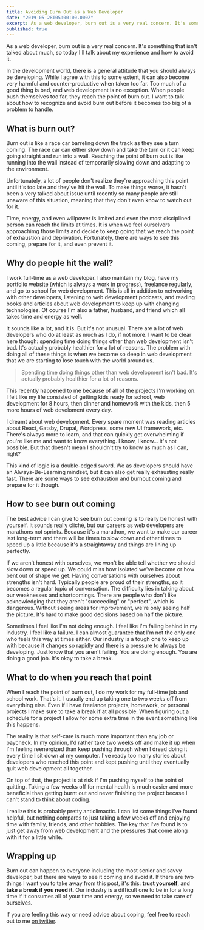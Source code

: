 ```yaml
---
title: Avoiding Burn Out as a Web Developer
date: "2019-05-28T05:00:00.000Z"
excerpt: As a web developer, burn out is a very real concern. It's something that isn't talked about much, so today I'll talk about my experience and how to avoid it.
published: true
---
```


As a web developer, burn out is a very real concern. It's something that isn't talked about much, so today I'll talk about my experience and how to avoid it.

In the development world, there is a general attitude that you should always be developing. While I agree with this to some extent, it can also become very harmful and counter-productive when taken too far. Too much of a good thing is bad, and web development is no exception. When people push themselves too far, they reach the point of burn out. I want to talk about how to recognize and avoid burn out before it becomes too big of a problem to handle.

## What is burn out?

Burn out is like a race car barreling down the track as they see a turn coming. The race car can either slow down and take the turn or it can keep going straight and run into a wall. Reaching the point of burn out is like running into the wall instead of temporarily slowing down and adapting to the environment.

Unfortunately, a lot of people don't realize they're approaching this point until it's too late and they've hit the wall. To make things worse, it hasn't been a very talked about issue until recently so many people are still unaware of this situation, meaning that they don't even know to watch out for it.

<Gif src='https://media.giphy.com/media/4TMqcN59kg3Yc/giphy.mp4' />

Time, energy, and even willpower is limited and even the most disciplined person can reach the limits at times. It is when we feel ourselvers approachimg those limits and decide to keep going that we reach the point of exhaustion and deprivation. Fortunately, there are ways to see this coming, prepare for it, and even prevent it.

## Why do people hit the wall?

I work full-time as a web developer. I also maintain my blog, have my portfolio website (which is always a work in progress), freelance regularly, and go to school for web development. This is all in addition to networking with other developers, listening to web development podcasts, and reading books and articles about web development to keep up with changing technologies. Of course I'm also a father, husband, and friend which all takes time and energy as well.

It sounds like a lot, and it is. But it's not unusual. There are a lot of web developers who do at least as much as I do, if not more. I want to be clear here though: spending time doing things other than web development isn't bad. It's actually probably healthier for a lot of reasons. The problem with doing all of these things is when we become so deep in web development that we are starting to lose touch with the world around us.

> Spending time doing things other than web development isn't bad. It's actually probably healthier for a lot of reasons.

This recently happened to me because of all of the projects I'm working on. I felt like my life consisted of getting kids ready for school, web development for 8 hours, then dinner and homework with the kids, then 5 more hours of web develoment every day.

I dreamt about web development. Every spare moment was reading articles about React, Gatsby, Drupal, Wordpress, some new UI framework, etc. There's always more to learn, and that can quickly get overwhelming if you're like me and want to know everything. I know, I know... it's not possible. But that doesn't mean I shouldn't try to know as much as I can, right?

This kind of logic is a double-edged sword. We as developers should have an Always-Be-Learning mindset, but it can also get really exhausting really fast. There are some ways to see exhaustion and burnout coming and prepare for it though.

<EmailSignup title='Like this post? Join my mailing list!' />

## How to see burn out coming

The best advice I can give to see burn out coming is to really be honest with yourself. It sounds really cliché, but our careers as web developers are marathons not sprints. Because it's a marathon, we want to make our career last long-term and there will be times to slow down and other times to speed up a little because it's a straightaway and things are lining up perfectly.

If we aren't honest with ourselves, we won't be able tell whether we should slow down or speed up. We could miss how isolated we've become or how bent out of shape we get. Having conversations with ourselves about strengths isn't hard. Typically people are proud of their strengths, so it becomes a regular topic of conversation. The difficulty lies in talking about our weaknesses and shortcomings. There are people who don't like acknowledging that they aren't "succeeding" or "perfect", which is dangerous. Without seeing areas for improvement, we're only seeing half the picture. It's hard to make good decisions based on half the picture.

Sometimes I feel like I'm not doing enough. I feel like I'm falling behind in my industry. I feel like a failure. I can almost guarantee that I'm not the only one who feels this way at times either. Our industry is a tough one to keep up with because it changes so rapidly and there is a pressure to always be developing. Just know that you aren't failing. You are doing enough. You are doing a good job. It's okay to take a break.

<Gif src='https://media.giphy.com/media/xT0GqFIpuorgUtGLOE/giphy.mp4' />

## What to do when you reach that point

When I reach the point of burn out, I do my work for my full-time job and school work. That's it. I usually end up taking one to two weeks off from everything else. Even if I have freelance projects, homework, or personal projects I make sure to take a break if at all possible. When figuring out a schedule for a project I allow for some extra time in the event something like this happens.

The reality is that self-care is much more important than any job or paycheck. In my opinion, I'd rather take two weeks off and make it up when I'm feeling reenergized than keep pushing through when I dread doing it every time I sit down at my computer. I've ready too many stories about developers who reached this point and kept pushing until they eventually quit web development all together.

On top of that, the project is at risk if I'm pushing myself to the point of quitting. Taking a few weeks off for mental health is much easier and more beneficial than getting burnt out and never finishing the project becase I can't stand to think about coding.

I realize this is probably pretty anticlimactic. I can list some things I've found helpful, but nothing compares to just taking a few weeks off and enjoying time with family, friends, and other hobbies. The key that I've found is to just get away from web development and the pressures that come along with it for a little while.

## Wrapping up

Burn out can happen to everyone including the most senior and savvy developer, but there are ways to see it coming and avoid it. If there are two things I want you to take away from this post, it's this: **trust yourself**, and **take a break if you need it**. Our industry is a difficult one to be in for a long time if it consumes all of your time and energy, so we need to take care of ourselves.

If you are feeling this way or need advice about coping, feel free to reach out to me [on twitter](https://www.twitter.com/iam_timsmith).
